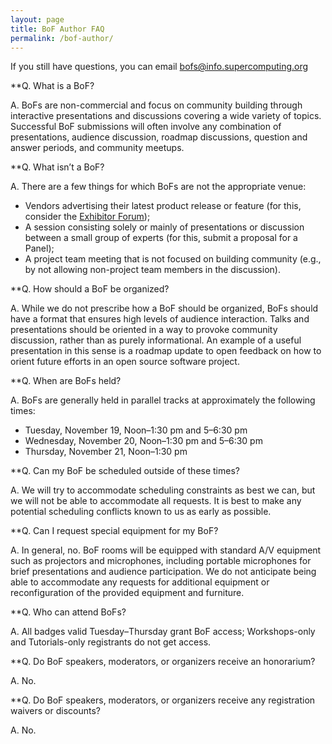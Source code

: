 ```yaml
---
layout: page
title: BoF Author FAQ
permalink: /bof-author/
---
```


If you still have questions, you can email bofs@info.supercomputing.org

**Q. What is a BoF?

A. BoFs are non-commercial and focus on community building through interactive presentations and discussions covering a wide variety of topics. Successful BoF submissions will often involve any combination of presentations, audience discussion, roadmap discussions, question and answer periods, and community meetups.
 
**Q. What isn’t a BoF?

A. There are a few things for which BoFs are not the appropriate venue:

* Vendors advertising their latest product release or feature (for this, consider the [Exhibitor Forum](https://sc19.supercomputing.org/exhibits/exhibitor-forum/));
* A session consisting solely or mainly of presentations or discussion between a small group of experts (for this, submit a proposal for a Panel);
* A project team meeting that is not focused on building community (e.g., by not allowing non-project team members in the discussion).
 
**Q. How should a BoF be organized?

A. While we do not prescribe how a BoF should be organized, BoFs should have a format that ensures high levels of audience interaction. Talks and presentations should be oriented in a way to provoke community discussion, rather than as purely informational. An example of a useful presentation in this sense is a roadmap update to open feedback on how to orient future efforts in an open source software project.
 
**Q. When are BoFs held?

A. BoFs are generally held in parallel tracks at approximately the following times:
* Tuesday, November 19, Noon–1:30 pm and 5–6:30 pm
* Wednesday, November 20, Noon–1:30 pm and 5–6:30 pm
* Thursday, November 21, Noon–1:30 pm
 
**Q. Can my BoF be scheduled outside of these times?

A. We will try to accommodate scheduling constraints as best we can, but we will not be able to accommodate all requests. It is best to make any potential scheduling conflicts known to us as early as possible.
 
**Q. Can I request special equipment for my BoF?

A. In general, no. BoF rooms will be equipped with standard A/V equipment such as projectors and microphones, including portable microphones for brief presentations and audience participation. We do not anticipate being able to accommodate any requests for additional equipment or reconfiguration of the provided equipment and furniture.
 
**Q. Who can attend BoFs?

A. All badges valid Tuesday–Thursday grant BoF access; Workshops-only and Tutorials-only registrants do not get access.
 
**Q. Do BoF speakers, moderators, or organizers receive an honorarium?

A. No.
 
**Q. Do BoF speakers, moderators, or organizers receive any registration waivers or discounts?

A. No.
